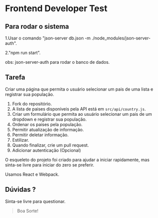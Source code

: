 

# Frontend Developer Test

## Para rodar o sistema
 1.Usar o comando "json-server db.json -m ./node_modules/json-server-auth".
 
 2."npm run start".

 obs: json-server-auth para rodar o banco de dados.

## Tarefa

Criar uma página que permita o usuário selecionar um pais de uma lista e registrar sua população.

1. Fork do repositório.
2. A lista de paises disponíveis pela API está em `src/api/country.js`.
3. Criar um formulário que permita ao usuário selecionar um pais de um dropdown e registrar sua população.
4. Ordenar os paises pela população.
5. Permitir atualização de informação.
6. Permitir deletar informação.
7. Estilizar.
8. Quando finalizar, crie um pull request.
9. Adicionar autenticação (Opcional)

O esqueleto do projeto foi criado para ajudar a iniciar rapidamente, mas sinta-se livre para iniciar do zero se preferir.

Usamos React e Webpack.

## Dúvidas ?

Sinta-se livre para questionar.

> Boa Sorte!
